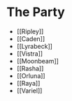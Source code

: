 # The Party

  * [[Ripley]]
  * [[Caden]]
  * [[Lyrabeck]]
  * [[Vistra]]
  * [[Moonbeam]]
  * [[Rasha]]
  * [[Orluna]]
  * [[Raya]]
  * [[Variel]]